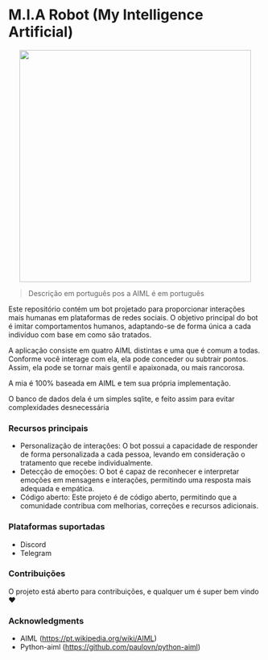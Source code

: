 # M.I.A Robot (My Intelligence Artificial)

<p align="center">
  <img width="460" height="auto" src="https://github.com/lucasalberto01/mia-bot/assets/29151352/e7914bdb-f0ab-46a0-bea0-7fc5a16567df">
</p>

> Descrição em português pos a AIML é em português

Este repositório contém um bot projetado para proporcionar interações mais humanas em plataformas de redes sociais. O objetivo principal do bot é imitar comportamentos humanos, adaptando-se de forma única a cada indivíduo com base em como são tratados.

A aplicação consiste em quatro AIML distintas e uma que é comum a todas. Conforme você interage com ela, ela pode conceder ou subtrair pontos. Assim, ela pode se tornar mais gentil e apaixonada, ou mais rancorosa.

A mia é 100% baseada em AIML e tem sua própria implementação.

O banco de dados dela é um simples sqlite, e feito assim para evitar complexidades desnecessária

### Recursos principais

* Personalização de interações: O bot possui a capacidade de responder de forma personalizada a cada pessoa, levando em consideração o tratamento que recebe individualmente.
* Detecção de emoções: O bot é capaz de reconhecer e interpretar emoções em mensagens e interações, permitindo uma resposta mais adequada e empática.
* Código aberto: Este projeto é de código aberto, permitindo que a comunidade contribua com melhorias, correções e recursos adicionais.

### Plataformas suportadas

* Discord
* Telegram

### Contribuições

O projeto está aberto para contribuições, e qualquer um é super bem vindo ❤

### Acknowledgments

* AIML (<https://pt.wikipedia.org/wiki/AIML>)
* Python-aiml (<https://github.com/paulovn/python-aiml>)
